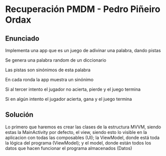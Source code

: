 # Recuperación PMDM - Pedro Piñeiro Ordax

## Enunciado

Implementa una app que es un juego de adivinar una palabra, dando pistas

Se genera una palabra random de un diccionario

Las pistas son sinónimos de esta palabra

En cada ronda la app muestra un sinónimo

Si al tercer intento el jugador no acierta, pierde y el juego termina

Si en algún intento el jugador acierta, gana y el juego termina


## Solución

Lo primero que haremos es crear las clases de la estructura MVVM, siendo estas la MainActivity por defecto, el view, siendo esto lo visible en la aplicacion con todas las composables (UI); la ViewModel, donde está toda la lógica del programa (ViewModel); y el model, donde están todos los datos que hacen funcionar el programa almacenados (Datos)

 